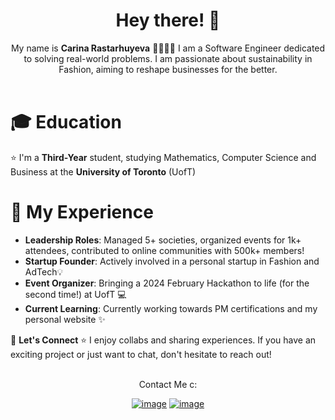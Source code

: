 <h1 align="center"> Hey there! 👋 </h1> 

<div align="center">
  My name is <b>Carina Rastarhuyeva</b> 🎀👩🏻‍💻 
I am a Software Engineer dedicated to solving real-world problems. I am passionate about sustainability in Fashion, aiming to reshape businesses for the better.
  <br/>
  <br/>
</div>

# 🎓 Education
⭐ I'm a <b>Third-Year</b> student, studying Mathematics, Computer Science and Business at the <b>University of Toronto</b> (UofT)

# 🚀 My Experience
- **Leadership Roles**: Managed 5+ societies, organized events for 1k+ attendees, contributed to online communities with 500k+ members!
- **Startup Founder**: Actively involved in a personal startup in Fashion and AdTech💡
- **Event Organizer**: Bringing a 2024 February Hackathon to life (for the second time!) at UofT 💻
- **Current Learning**: Currently working towards PM certifications and my personal website ✨

🤝 **Let's Connect**
⭐ I enjoy collabs and sharing experiences. If you have an exciting project or just want to chat, don't hesitate to reach out!
 
<br/>
<div align="center">
  Contact Me c:
  <br/>
</div>

<div align="center">

[![image](https://img.shields.io/badge/LinkedIn-0077B5?style=for-the-badge&logo=linkedin&logoColor=white)](https://www.linkedin.com/in/crastars/)
[![image](https://img.shields.io/badge/EMail-0078D4?style=for-the-badge&logo=microsoft-outlook&logoColor=white)](mailto:carina.rastarhuyeva@utoronto.ca)

</div>
